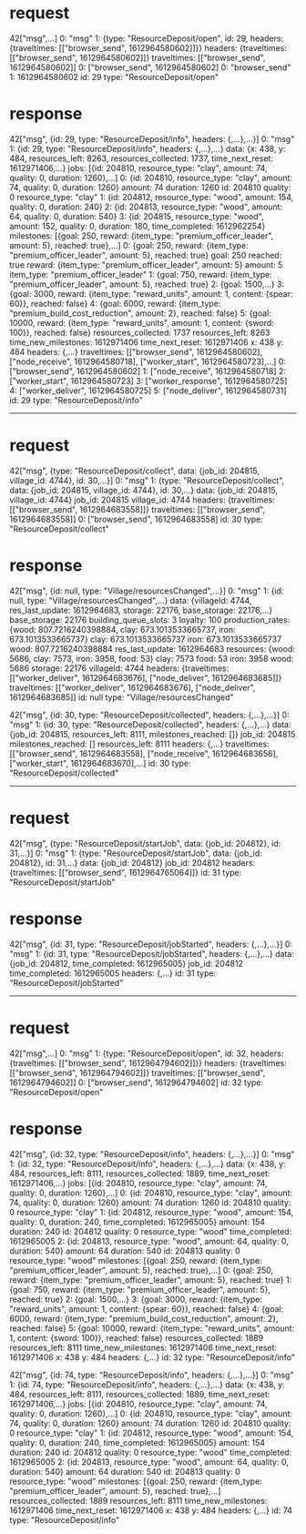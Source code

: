 # request

42["msg",…]
0: "msg"
1: {type: "ResourceDeposit/open", id: 29, headers: {traveltimes: [["browser_send", 1612964580602]]}}
headers: {traveltimes: [["browser_send", 1612964580602]]}
traveltimes: [["browser_send", 1612964580602]]
0: ["browser_send", 1612964580602]
0: "browser_send"
1: 1612964580602
id: 29
type: "ResourceDeposit/open"

# response

42["msg", {id: 29, type: "ResourceDeposit/info", headers: {,…},…}]
0: "msg"
1: {id: 29, type: "ResourceDeposit/info", headers: {,…},…}
data: {x: 438, y: 484, resources_left: 8263, resources_collected: 1737, time_next_reset: 1612971406,…}
jobs: [{id: 204810, resource_type: "clay", amount: 74, quality: 0, duration: 1260},…]
0: {id: 204810, resource_type: "clay", amount: 74, quality: 0, duration: 1260}
amount: 74
duration: 1260
id: 204810
quality: 0
resource_type: "clay"
1: {id: 204812, resource_type: "wood", amount: 154, quality: 0, duration: 240}
2: {id: 204813, resource_type: "wood", amount: 64, quality: 0, duration: 540}
3: {id: 204815, resource_type: "wood", amount: 152, quality: 0, duration: 180, time_completed: 1612962254}
milestones: [{goal: 250, reward: {item_type: "premium_officer_leader", amount: 5}, reached: true},…]
0: {goal: 250, reward: {item_type: "premium_officer_leader", amount: 5}, reached: true}
goal: 250
reached: true
reward: {item_type: "premium_officer_leader", amount: 5}
amount: 5
item_type: "premium_officer_leader"
1: {goal: 750, reward: {item_type: "premium_officer_leader", amount: 5}, reached: true}
2: {goal: 1500,…}
3: {goal: 3000, reward: {item_type: "reward_units", amount: 1, content: {spear: 60}}, reached: false}
4: {goal: 6000, reward: {item_type: "premium_build_cost_reduction", amount: 2}, reached: false}
5: {goal: 10000, reward: {item_type: "reward_units", amount: 1, content: {sword: 100}}, reached: false}
resources_collected: 1737
resources_left: 8263
time_new_milestones: 1612971406
time_next_reset: 1612971406
x: 438
y: 484
headers: {,…}
traveltimes: [["browser_send", 1612964580602], ["node_receive", 1612964580718], ["worker_start", 1612964580723],…]
0: ["browser_send", 1612964580602]
1: ["node_receive", 1612964580718]
2: ["worker_start", 1612964580723]
3: ["worker_response", 1612964580725]
4: ["worker_deliver", 1612964580725]
5: ["node_deliver", 1612964580731]
id: 29
type: "ResourceDeposit/info"

---

# request

42["msg", {type: "ResourceDeposit/collect", data: {job_id: 204815, village_id: 4744}, id: 30,…}]
0: "msg"
1: {type: "ResourceDeposit/collect", data: {job_id: 204815, village_id: 4744}, id: 30,…}
data: {job_id: 204815, village_id: 4744}
job_id: 204815
village_id: 4744
headers: {traveltimes: [["browser_send", 1612964683558]]}
traveltimes: [["browser_send", 1612964683558]]
0: ["browser_send", 1612964683558]
id: 30
type: "ResourceDeposit/collect"

# response

42["msg", {id: null, type: "Village/resourcesChanged",…}]
0: "msg"
1: {id: null, type: "Village/resourcesChanged",…}
data: {villageId: 4744, res_last_update: 1612964683, storage: 22176, base_storage: 22176,…}
base_storage: 22176
building_queue_slots: 3
loyalty: 100
production_rates: {wood: 807.7216240398884, clay: 673.1013533665737, iron: 673.1013533665737}
clay: 673.1013533665737
iron: 673.1013533665737
wood: 807.7216240398884
res_last_update: 1612964683
resources: {wood: 5686, clay: 7573, iron: 3958, food: 53}
clay: 7573
food: 53
iron: 3958
wood: 5686
storage: 22176
villageId: 4744
headers: {traveltimes: [["worker_deliver", 1612964683676], ["node_deliver", 1612964683685]]}
traveltimes: [["worker_deliver", 1612964683676], ["node_deliver", 1612964683685]]
id: null
type: "Village/resourcesChanged"

42["msg", {id: 30, type: "ResourceDeposit/collected", headers: {,…},…}]
0: "msg"
1: {id: 30, type: "ResourceDeposit/collected", headers: {,…},…}
data: {job_id: 204815, resources_left: 8111, milestones_reached: []}
job_id: 204815
milestones_reached: []
resources_left: 8111
headers: {,…}
traveltimes: [["browser_send", 1612964683558], ["node_receive", 1612964683656], ["worker_start", 1612964683670],…]
id: 30
type: "ResourceDeposit/collected"

---

# request

42["msg", {type: "ResourceDeposit/startJob", data: {job_id: 204812}, id: 31,…}]
0: "msg"
1: {type: "ResourceDeposit/startJob", data: {job_id: 204812}, id: 31,…}
data: {job_id: 204812}
job_id: 204812
headers: {traveltimes: [["browser_send", 1612964765064]]}
id: 31
type: "ResourceDeposit/startJob"

# response

42["msg", {id: 31, type: "ResourceDeposit/jobStarted", headers: {,…},…}]
0: "msg"
1: {id: 31, type: "ResourceDeposit/jobStarted", headers: {,…},…}
data: {job_id: 204812, time_completed: 1612965005}
job_id: 204812
time_completed: 1612965005
headers: {,…}
id: 31
type: "ResourceDeposit/jobStarted"

---

# request

42["msg",…]
0: "msg"
1: {type: "ResourceDeposit/open", id: 32, headers: {traveltimes: [["browser_send", 1612964794602]]}}
headers: {traveltimes: [["browser_send", 1612964794602]]}
traveltimes: [["browser_send", 1612964794602]]
0: ["browser_send", 1612964794602]
id: 32
type: "ResourceDeposit/open"

# response

42["msg", {id: 32, type: "ResourceDeposit/info", headers: {,…},…}]
0: "msg"
1: {id: 32, type: "ResourceDeposit/info", headers: {,…},…}
data: {x: 438, y: 484, resources_left: 8111, resources_collected: 1889, time_next_reset: 1612971406,…}
jobs: [{id: 204810, resource_type: "clay", amount: 74, quality: 0, duration: 1260},…]
0: {id: 204810, resource_type: "clay", amount: 74, quality: 0, duration: 1260}
amount: 74
duration: 1260
id: 204810
quality: 0
resource_type: "clay"
1: {id: 204812, resource_type: "wood", amount: 154, quality: 0, duration: 240, time_completed: 1612965005}
amount: 154
duration: 240
id: 204812
quality: 0
resource_type: "wood"
time_completed: 1612965005
2: {id: 204813, resource_type: "wood", amount: 64, quality: 0, duration: 540}
amount: 64
duration: 540
id: 204813
quality: 0
resource_type: "wood"
milestones: [{goal: 250, reward: {item_type: "premium_officer_leader", amount: 5}, reached: true},…]
0: {goal: 250, reward: {item_type: "premium_officer_leader", amount: 5}, reached: true}
1: {goal: 750, reward: {item_type: "premium_officer_leader", amount: 5}, reached: true}
2: {goal: 1500,…}
3: {goal: 3000, reward: {item_type: "reward_units", amount: 1, content: {spear: 60}}, reached: false}
4: {goal: 6000, reward: {item_type: "premium_build_cost_reduction", amount: 2}, reached: false}
5: {goal: 10000, reward: {item_type: "reward_units", amount: 1, content: {sword: 100}}, reached: false}
resources_collected: 1889
resources_left: 8111
time_new_milestones: 1612971406
time_next_reset: 1612971406
x: 438
y: 484
headers: {,…}
id: 32
type: "ResourceDeposit/info"

42["msg", {id: 74, type: "ResourceDeposit/info", headers: {,…},…}]
0: "msg"
1: {id: 74, type: "ResourceDeposit/info", headers: {,…},…}
data: {x: 438, y: 484, resources_left: 8111, resources_collected: 1889, time_next_reset: 1612971406,…}
jobs: [{id: 204810, resource_type: "clay", amount: 74, quality: 0, duration: 1260},…]
0: {id: 204810, resource_type: "clay", amount: 74, quality: 0, duration: 1260}
amount: 74
duration: 1260
id: 204810
quality: 0
resource_type: "clay"
1: {id: 204812, resource_type: "wood", amount: 154, quality: 0, duration: 240, time_completed: 1612965005}
amount: 154
duration: 240
id: 204812
quality: 0
resource_type: "wood"
time_completed: 1612965005
2: {id: 204813, resource_type: "wood", amount: 64, quality: 0, duration: 540}
amount: 64
duration: 540
id: 204813
quality: 0
resource_type: "wood"
milestones: [{goal: 250, reward: {item_type: "premium_officer_leader", amount: 5}, reached: true},…]
resources_collected: 1889
resources_left: 8111
time_new_milestones: 1612971406
time_next_reset: 1612971406
x: 438
y: 484
headers: {,…}
id: 74
type: "ResourceDeposit/info"